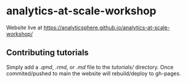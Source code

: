 # analytics-at-scale-workshop

Website live at <https://analyticsphere.github.io/analytics-at-scale-workshop/>

## Contributing tutorials
Simply add a *.qmd*, *.rmd*, or *.md* file to the *tutorials/* directory. Once commited/pushed to main the website will rebuild/deploy to gh-pages.
